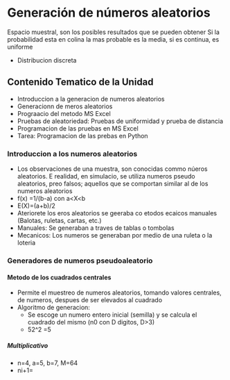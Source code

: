 # Generación de números aleatorios
Espacio muestral, son los posibles resultados que se pueden obtener
Si la probabilidad esta en colina la mas probable es la media, si es continua, es uniforme
- Distribucion discreta
## Contenido Tematico de la Unidad
- Introduccion a la generacion de numeros aleatorios
- Generacionn de meros aleatorios
- Prograacio del metodo MS Excel
- Pruebas de aleatoriedad: Pruebas de uniformidad y prueba de distancia
- Programacion de las pruebas en MS Excel
- Tarea: Programacion de las prebas en Python
### Introduccion a los numeros aleatorios
- Los observaciones de una muestra, son conocidas commo núeros aleatorios. E realidad, en simulacio, se utiliza numeros pseudo aleatorios, preo falsos; aquellos que se comportan similar al de los numeros aleatorios
- f(x) =1/(b-a) con a<X<b
- E(X)=(a+b)/2
- Ateriorete los eros aleatorios se geeraba co etodos ecaicos manuales (Balotas, ruletas, cartas, etc.)
- Manuales: Se generaban a traves de tablas o tombolas
- Mecanicos: Los numeros se generaban por medio de una ruleta o la loteria
### Generadores de numeros pseudoaleatorio
#### Metodo de los cuadrados centrales
- Permite el muestreo de numeros aleatorios, tomando valores centrales, de numeros, despues de ser elevados al cuadrado
- Algoritmo de generacion:
  - Se escoge un numero entero inicial (semilla) y se calcula el cuadrado del mismo (n0 con D digitos, D>3)
  - 52^2 =5
##### Multiplicativo
- n=4, a=5, b=7, M=64
- ni+1=
